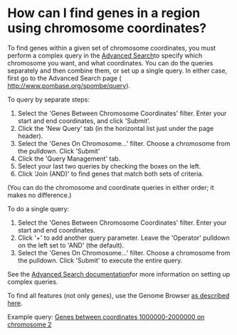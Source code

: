 # How can I find genes in a region using chromosome coordinates?
<!-- pombase_categories: Querying/Searching -->

To find genes within a given set of chromosome coordinates, you must
perform a complex query in the [Advanced Search](/spombe/query/)to
specify which chromosome you want, and what coordinates. You can do the
queries separately and then combine them, or set up a single query. In
either case, first go to the Advanced Search page (
<http://www.pombase.org/spombe/query>).

To query by separate steps:

1.  Select the 'Genes Between Chromosome Coordinates' filter. Enter your
    start and end coordinates, and click 'Submit'.
2.  Click the 'New Query' tab (in the horizontal list just under the
    page header).
3.  Select the 'Genes On Chromosome...' filter. Choose a chromosome from
    the pulldown. Click 'Submit'
4.  Click the 'Query Management' tab.
5.  Select your last two queries by checking the boxes on the left.
6.  Click 'Join (AND)' to find genes that match both sets of criteria.

(You can do the chromosome and coordinate queries in either order; it
makes no difference.)

To do a single query:

1.  Select the 'Genes Between Chromosome Coordinates' filter. Enter your
    start and end coordinates.
2.  Click '+' to add another query parameter. Leave the 'Operator'
    pulldown on the left set to 'AND' (the default).
3.  Select the 'Genes On Chromosome...' filter. Choose a chromosome from
    the pulldown. Click 'Submit' to execute the entire query.

See the [Advanced Search
documentation](/documentation/advanced-search-documentation)for more
information on setting up complex queries.

To find all features (not only genes), use the Genome Browser [as
described
here](/faqs/how-can-i-retrieve-sequence-region-using-sequence-coordinates).

Example query: [Genes between coordinates 1000000-2000000 on chromosome
2](/spombe/query/builder?filter=37&value=%5B%7B%22param%22:%7B%22filter_1%22:%7B%22filter%22:%2210%22,%22query%22:%22II%22%7D,%22filter_2%22:%7B%22operator%22:%22AND%22,%22filter%22:%2215%22,%22query_1%22:%221000000%22,%22query_2%22:%222000000%22%7D%7D,%22filter_count%22:%222%22%7D%5D)

